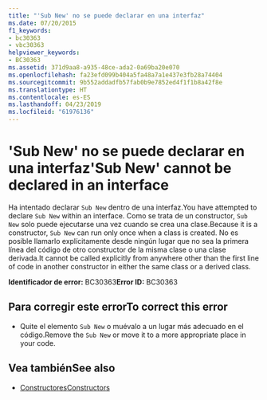 ```yaml
---
title: "'Sub New' no se puede declarar en una interfaz"
ms.date: 07/20/2015
f1_keywords:
- bc30363
- vbc30363
helpviewer_keywords:
- BC30363
ms.assetid: 371d9aa8-a935-48ce-ada2-0a69ba20e070
ms.openlocfilehash: fa23efd099b404a5fa48a7a1e437e3fb28a74404
ms.sourcegitcommit: 9b552addadfb57fab0b9e7852ed4f1f1b8a42f8e
ms.translationtype: HT
ms.contentlocale: es-ES
ms.lasthandoff: 04/23/2019
ms.locfileid: "61976136"
---
```

# <a name="sub-new-cannot-be-declared-in-an-interface"></a><span data-ttu-id="886a4-102">'Sub New' no se puede declarar en una interfaz</span><span class="sxs-lookup"><span data-stu-id="886a4-102">'Sub New' cannot be declared in an interface</span></span>
<span data-ttu-id="886a4-103">Ha intentado declarar `Sub New` dentro de una interfaz.</span><span class="sxs-lookup"><span data-stu-id="886a4-103">You have attempted to declare `Sub New` within an interface.</span></span> <span data-ttu-id="886a4-104">Como se trata de un constructor, `Sub New` solo puede ejecutarse una vez cuando se crea una clase.</span><span class="sxs-lookup"><span data-stu-id="886a4-104">Because it is a constructor, `Sub New` can run only once when a class is created.</span></span> <span data-ttu-id="886a4-105">No es posible llamarlo explícitamente desde ningún lugar que no sea la primera línea del código de otro constructor de la misma clase o una clase derivada.</span><span class="sxs-lookup"><span data-stu-id="886a4-105">It cannot be called explicitly from anywhere other than the first line of code in another constructor in either the same class or a derived class.</span></span>  
  
 <span data-ttu-id="886a4-106">**Identificador de error:** BC30363</span><span class="sxs-lookup"><span data-stu-id="886a4-106">**Error ID:** BC30363</span></span>  
  
## <a name="to-correct-this-error"></a><span data-ttu-id="886a4-107">Para corregir este error</span><span class="sxs-lookup"><span data-stu-id="886a4-107">To correct this error</span></span>  
  
- <span data-ttu-id="886a4-108">Quite el elemento `Sub New` o muévalo a un lugar más adecuado en el código.</span><span class="sxs-lookup"><span data-stu-id="886a4-108">Remove the `Sub New` or move it to a more appropriate place in your code.</span></span>  
  
## <a name="see-also"></a><span data-ttu-id="886a4-109">Vea también</span><span class="sxs-lookup"><span data-stu-id="886a4-109">See also</span></span>

- [<span data-ttu-id="886a4-110">Constructores</span><span class="sxs-lookup"><span data-stu-id="886a4-110">Constructors</span></span>](~/docs/visual-basic/programming-guide/concepts/object-oriented-programming.md#constructors)
